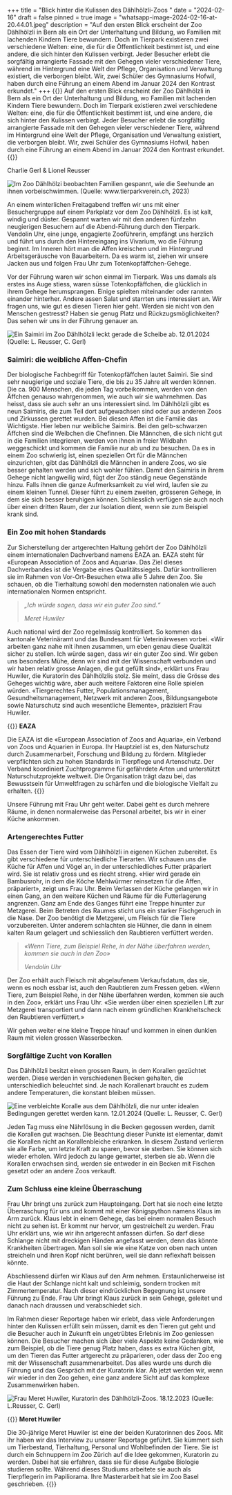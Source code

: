 +++
title = "Blick hinter die Kulissen des Dählhölzli-Zoos "
date = "2024-02-16"
draft = false
pinned = true
image = "whatsapp-image-2024-02-16-at-20.44.01.jpeg"
description = "Auf den ersten Blick erscheint der Zoo Dählhölzli in Bern als ein Ort der Unterhaltung und Bildung, wo Familien mit lachenden Kindern Tiere bewundern. Doch im Tierpark existieren zwei verschiedene Welten: eine, die für die Öffentlichkeit bestimmt ist, und eine andere, die sich hinter den Kulissen verbirgt. Jeder Besucher erlebt die sorgfältig arrangierte Fassade mit den Gehegen vieler verschiedener Tiere, während im Hintergrund eine Welt der Pflege, Organisation und Verwaltung existiert, die verborgen bleibt. Wir, zwei Schüler des Gymnasiums Hofwil, haben durch eine Führung an einem Abend im Januar 2024 den Kontrast erkundet."
+++
{{<lead>}} Auf den ersten Blick erscheint der Zoo Dählhölzli in Bern als ein Ort der Unterhaltung und Bildung, wo Familien mit lachenden Kindern Tiere bewundern. Doch im Tierpark existieren zwei verschiedene Welten: eine, die für die Öffentlichkeit bestimmt ist, und eine andere, die sich hinter den Kulissen verbirgt. Jeder Besucher erlebt die sorgfältig arrangierte Fassade mit den Gehegen vieler verschiedener Tiere, während im Hintergrund eine Welt der Pflege, Organisation und Verwaltung existiert, die verborgen bleibt. Wir, zwei Schüler des Gymnasiums Hofwil, haben durch eine Führung an einem Abend im Januar 2024 den Kontrast erkundet. {{</lead>}}

Charlie Gerl & Lionel Reusser

![Im Zoo Dählhölzi beobachten Familien gespannt, wie die Seehunde an ihnen vorbeischwimmen. (Quelle: www.tierparkverein.ch, 2023)](whatsapp-image-2024-02-16-at-20.44.01.jpeg)

An einem winterlichen Freitagabend treffen wir uns mit einer Besuchergruppe auf einem Parkplatz vor dem Zoo Dählhölzli. Es ist kalt, windig und düster. Gespannt warten wir mit den anderen fünfzehn neugierigen Besuchern auf die Abend-Führung durch den Tierpark. Vendolin Uhr, eine junge, engagierte Zooführerin, empfängt uns herzlich und führt uns durch den Hintereingang ins Vivarium, wo die Führung beginnt. Im Inneren hört man die Affen kreischen und im Hintergrund Arbeitsgeräusche von Bauarbeitern. Da es warm ist, ziehen wir unsere Jacken aus und folgen Frau Uhr zum Totenkopfäffchen-Gehege.

Vor der Führung waren wir schon einmal im Tierpark. Was uns damals als erstes ins Auge stiess, waren süsse Totenkopfäffchen, die glücklich in ihrem Gehege herumsprangen. Einige spielten miteinander oder rannten einander hinterher. Andere assen Salat und starrten uns interessiert an. Wir fragen uns, wie gut es diesen Tieren hier geht. Werden sie nicht von den Menschen gestresst? Haben sie genug Platz und Rückzugsmöglichkeiten? Das sehen wir uns in der Führung genauer an.

![Ein Saimiri im Zoo Dählhölzli leckt gerade die Scheibe ab. 12.01.2024 (Quelle: L. Reusser, C. Gerl)](whatsapp-image-2024-02-16-at-20.54.05.jpeg)

### Saimiri: die weibliche Affen-Chefin

Der biologische Fachbegriff für Totenkopfäffchen lautet Saimiri. Sie sind sehr neugierige und soziale Tiere, die bis zu 35 Jahre alt werden können. Die ca. 900 Menschen, die jeden Tag vorbeikommen, werden von den Äffchen genauso wahrgenommen, wie auch wir sie wahrnehmen. Das heisst, dass sie auch sehr an uns interessiert sind. Im Dählhölzli gibt es neun Saimiris, die zum Teil dort aufgewachsen sind oder aus anderen Zoos und Zirkussen gerettet wurden. Bei diesen Affen ist die Familie das Wichtigste. Hier leben nur weibliche Saimiris. Bei den gelb-schwarzen Äffchen sind die Weibchen die Chefinnen. Die Männchen, die sich nicht gut in die Familien integrieren, werden von ihnen in freier Wildbahn weggeschickt und kommen die Familie nur ab und zu besuchen. Da es in einem Zoo schwierig ist, einen speziellen Ort für die Männchen einzurichten, gibt das Dählhölzli die Männchen in andere Zoos, wo sie besser gehalten werden und sich wohler fühlen. Damit den Saimiris in ihrem Gehege nicht langweilig wird, fügt der Zoo ständig neue Gegenstände hinzu. Falls ihnen die ganze Aufmerksamkeit zu viel wird, laufen sie zu einem kleinen Tunnel. Dieser führt zu einem zweiten, grösseren Gehege, in dem sie sich besser beruhigen können. Schliesslich verfügen sie auch noch über einen dritten Raum, der zur Isolation dient, wenn sie zum Beispiel krank sind.

### Ein Zoo mit hohen Standards

Zur Sicherstellung der artgerechten Haltung gehört der Zoo Dählhölzli einem internationalen Dachverband namens EAZA an. EAZA steht für «European Association of Zoos and Aquaria». Das Ziel dieses Dachverbandes ist die Vergabe eines Qualitätssiegels. Dafür kontrollieren sie im Rahmen von Vor-Ort-Besuchen etwa alle 5 Jahre den Zoo. Sie schauen, ob die Tierhaltung sowohl den modernsten nationalen wie auch internationalen Normen entspricht.

> *„Ich würde sagen, dass wir ein guter Zoo sind.“*
>
> *Meret Huwiler*

Auch national wird der Zoo regelmässig kontrolliert. So kommen das kantonale Veterinäramt und das Bundesamt für Veterinärwesen vorbei. «Wir arbeiten ganz nahe mit ihnen zusammen, um eben genau diese Qualität sicher zu stellen. Ich würde sagen, dass wir ein guter Zoo sind. Wir geben uns besonders Mühe, denn wir sind mit der Wissenschaft verbunden und wir haben relativ grosse Anlagen, die gut gefüllt sind», erklärt uns Frau Huwiler, die Kuratorin des Dählhölzlis stolz. Sie meint, dass die Grösse des Geheges wichtig wäre, aber auch weitere Faktoren eine Rolle spielen würden. «Tiergerechtes Futter, Populationsmanagement, Gesundheitsmanagement, Netzwerk mit anderen Zoos, Bildungsangebote sowie Naturschutz sind auch wesentliche Elemente», präzisiert Frau Huwiler. 

{{<box>}} **EAZA** 

Die EAZA ist die «European Association of Zoos and Aquaria», ein Verband von Zoos und Aquarien in Europa. Ihr Hauptziel ist es, den Naturschutz durch Zusammenarbeit, Forschung und Bildung zu fördern. Mitglieder verpflichten sich zu hohen Standards in Tierpflege und Artenschutz. Der Verband koordiniert Zuchtprogramme für gefährdete Arten und unterstützt Naturschutzprojekte weltweit. Die Organisation trägt dazu bei, das Bewusstsein für Umweltfragen zu schärfen und die biologische Vielfalt zu erhalten. {{</box>}}

Unsere Führung mit Frau Uhr geht weiter. Dabei geht es durch mehrere Räume, in denen normalerweise das Personal arbeitet, bis wir in einer Küche ankommen.

### Artengerechtes Futter

Das Essen der Tiere wird vom Dählhölzli in eigenen Küchen zubereitet. Es gibt verschiedene für unterschiedliche Tierarten. Wir schauen uns die Küche für Affen und Vögel an, in der unterschiedliches Futter präpariert wird. Sie ist relativ gross und es riecht streng. «Hier wird gerade ein Bambusrohr, in dem die Köche Mehlwürmer reinsetzen für die Affen, präpariert», zeigt uns Frau Uhr. Beim Verlassen der Küche gelangen wir in einen Gang, an den weitere Küchen und Räume für die Futterlagerung angrenzen. Ganz am Ende des Ganges führt eine Treppe hinunter zur Metzgerei. Beim Betreten des Raumes sticht uns ein starker Fischgeruch in die Nase. Der Zoo benötigt die Metzgerei, um Fleisch für die Tiere vorzubereiten. Unter anderem schlachten sie Hühner, die dann in einem kalten Raum gelagert und schliesslich den Raubtieren verfüttert werden.

> [](https://www.lilo.blog/)*«Wenn Tiere, zum Beispiel Rehe, in der Nähe überfahren werden, kommen sie auch in den Zoo»*
>
> *Vendolin Uhr*

Der Zoo erhält auch Fleisch mit abgelaufenem Verkaufsdatum, das sie, wenn es noch essbar ist, auch den Raubtieren zum Fressen geben. «Wenn Tiere, zum Beispiel Rehe, in der Nähe überfahren werden, kommen sie auch in den Zoo», erklärt uns Frau Uhr. «Sie werden über einen speziellen Lift zur Metzgerei transportiert und dann nach einem gründlichen Krankheitscheck den Raubtieren verfüttert.»

Wir gehen weiter eine kleine Treppe hinauf und kommen in einen dunklen Raum mit vielen grossen Wasserbecken.

### Sorgfältige Zucht von Korallen

Das Dählhölzli besitzt einen grossen Raum, in dem Korallen gezüchtet werden. Diese werden in verschiedenen Becken gehalten, die unterschiedlich beleuchtet sind. Je nach Korallenart braucht es zudem andere Temperaturen, die konstant bleiben müssen.

![Eine verbleichte Koralle aus dem Dählhölzli, die nur unter idealen Bedingungen gerettet werden kann. 12.01.2024 (Quelle: L. Reusser, C. Gerl)](whatsapp-image-2024-02-16-at-21.02.00.jpeg)

Jeden Tag muss eine Nährlösung in die Becken gegossen werden, damit die Korallen gut wachsen. Die Beachtung dieser Punkte ist elementar, damit die Korallen nicht an Korallenbleiche erkranken. In diesem Zustand verlieren sie alle Farbe, um letzte Kraft zu sparen, bevor sie sterben. Sie können sich wieder erholen. Wird jedoch zu lange gewartet, sterben sie ab. Wenn die Korallen erwachsen sind, werden sie entweder in ein Becken mit Fischen gesetzt oder an andere Zoos verkauft. 

### Zum Schluss eine kleine Überraschung

Frau Uhr bringt uns zurück zum Haupteingang. Dort hat sie noch eine letzte Überraschung für uns und kommt mit einer Königspython namens Klaus im Arm zurück. Klaus lebt in einem Gehege, das bei einem normalen Besuch nicht zu sehen ist. Er kommt nur hervor, um gestreichelt zu werden. Frau Uhr erklärt uns, wie wir ihn artgerecht anfassen dürfen. So darf diese Schlange nicht mit dreckigen Händen angefasst werden, denn das könnte Krankheiten übertragen. Man soll sie wie eine Katze von oben nach unten streicheln und ihren Kopf nicht berühren, weil sie dann reflexhaft beissen könnte.

Abschliessend dürfen wir Klaus auf den Arm nehmen. Erstaunlicherweise ist die Haut der Schlange nicht kalt und schleimig, sondern trocken mit Zimmertemperatur. Nach dieser eindrücklichen Begegnung ist unsere Führung zu Ende. Frau Uhr bringt Klaus zurück in sein Gehege, geleitet und danach nach draussen und verabschiedet sich.

Im Rahmen dieser Reportage haben wir erlebt, dass viele Anforderungen hinter den Kulissen erfüllt sein müssen, damit es den Tieren gut geht und die Besucher auch in Zukunft ein ungetrübtes Erlebnis im Zoo geniessen können. Die Besucher machen sich über viele Aspekte keine Gedanken, wie zum Beispiel, ob die Tiere genug Platz haben, dass es extra Küchen gibt, um den Tieren das Futter artgerecht zu präparieren, oder dass der Zoo eng mit der Wissenschaft zusammenarbeitet. Das alles wurde uns durch die Führung und das Gespräch mit der Kuratorin klar. Ab jetzt werden wir, wenn wir wieder in den Zoo gehen, eine ganz andere Sicht auf das komplexe Zusammenwirken haben.

![Frau Meret Huwiler, Kuratorin des Dählhölzli-Zoos.                                                               18.12.2023 (Quelle: L.Reusser, C. Gerl)](whatsapp-image-2024-02-16-at-20.55.10.jpeg)

{{<box>}} **Meret Huwiler**

Die 30-jährige Meret Huwiler ist eine der beiden Kuratorinnen des Zoos. Mit ihr haben wir das Interview zu unserer Reportage geführt. Sie kümmert sich um Tierbestand, Tierhaltung, Personal und Wohlbefinden der Tiere. Sie ist durch ein Schnuppern im Zoo Zürich auf die Idee gekommen, Kuratorin zu werden. Dabei hat sie erfahren, dass sie für diese Aufgabe Biologie studieren sollte. Während dieses Studiums arbeitete sie auch als Tierpflegerin im Papiliorama. Ihre Masterarbeit hat sie im Zoo Basel geschrieben. {{</box>}}